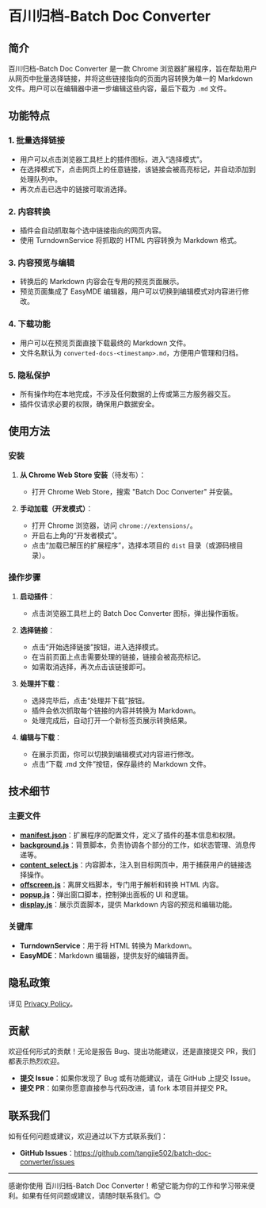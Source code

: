 # 百川归档-Batch Doc Converter

## 简介

百川归档-Batch Doc Converter 是一款 Chrome 浏览器扩展程序，旨在帮助用户从网页中批量选择链接，并将这些链接指向的页面内容转换为单一的 Markdown 文件。用户可以在编辑器中进一步编辑这些内容，最后下载为 `.md` 文件。

## 功能特点

### 1. **批量选择链接**

- 用户可以点击浏览器工具栏上的插件图标，进入“选择模式”。
- 在选择模式下，点击网页上的任意链接，该链接会被高亮标记，并自动添加到处理队列中。
- 再次点击已选中的链接可取消选择。

### 2. **内容转换**

- 插件会自动抓取每个选中链接指向的网页内容。
- 使用 TurndownService 将抓取的 HTML 内容转换为 Markdown 格式。

### 3. **内容预览与编辑**

- 转换后的 Markdown 内容会在专用的预览页面展示。
- 预览页面集成了 EasyMDE 编辑器，用户可以切换到编辑模式对内容进行修改。

### 4. **下载功能**

- 用户可以在预览页面直接下载最终的 Markdown 文件。
- 文件名默认为 `converted-docs-<timestamp>.md`，方便用户管理和归档。

### 5. **隐私保护**

- 所有操作均在本地完成，不涉及任何数据的上传或第三方服务器交互。
- 插件仅请求必要的权限，确保用户数据安全。

## 使用方法

### 安装

1. **从 Chrome Web Store 安装**（待发布）：
   - 打开 Chrome Web Store，搜索 "Batch Doc Converter" 并安装。

2. **手动加载（开发模式）**：
   - 打开 Chrome 浏览器，访问 `chrome://extensions/`。
   - 开启右上角的“开发者模式”。
   - 点击“加载已解压的扩展程序”，选择本项目的 `dist` 目录（或源码根目录）。

### 操作步骤

1. **启动插件**：
   - 点击浏览器工具栏上的 Batch Doc Converter 图标，弹出操作面板。

2. **选择链接**：
   - 点击“开始选择链接”按钮，进入选择模式。
   - 在当前页面上点击需要处理的链接，链接会被高亮标记。
   - 如需取消选择，再次点击该链接即可。

3. **处理并下载**：
   - 选择完毕后，点击“处理并下载”按钮。
   - 插件会依次抓取每个链接的内容并转换为 Markdown。
   - 处理完成后，自动打开一个新标签页展示转换结果。

4. **编辑与下载**：
   - 在展示页面，你可以切换到编辑模式对内容进行修改。
   - 点击“下载 .md 文件”按钮，保存最终的 Markdown 文件。

## 技术细节

### 主要文件

- **[manifest.json](file:///Users/tangjie/jie/batch-doc-converter/manifest.json)**：扩展程序的配置文件，定义了插件的基本信息和权限。
- **[background.js](file:///Users/tangjie/jie/batch-doc-converter/background.js)**：背景脚本，负责协调各个部分的工作，如状态管理、消息传递等。
- **[content_select.js](file:///Users/tangjie/jie/batch-doc-converter/content_select.js)**：内容脚本，注入到目标网页中，用于捕获用户的链接选择操作。
- **[offscreen.js](file:///Users/tangjie/jie/batch-doc-converter/offscreen.js)**：离屏文档脚本，专门用于解析和转换 HTML 内容。
- **[popup.js](file:///Users/tangjie/jie/batch-doc-converter/popup.js)**：弹出窗口脚本，控制弹出面板的 UI 和逻辑。
- **[display.js](file:///Users/tangjie/jie/batch-doc-converter/display.js)**：展示页面脚本，提供 Markdown 内容的预览和编辑功能。

### 关键库

- **TurndownService**：用于将 HTML 转换为 Markdown。
- **EasyMDE**：Markdown 编辑器，提供友好的编辑界面。

## 隐私政策

详见 [Privacy Policy](privacy_policy.md)。

## 贡献

欢迎任何形式的贡献！无论是报告 Bug、提出功能建议，还是直接提交 PR，我们都表示热烈欢迎。

- **提交 Issue**：如果你发现了 Bug 或有功能建议，请在 GitHub 上提交 Issue。
- **提交 PR**：如果你愿意直接参与代码改进，请 fork 本项目并提交 PR。

## 联系我们

如有任何问题或建议，欢迎通过以下方式联系我们：

- **GitHub Issues**：https://github.com/tangjie502/batch-doc-converter/issues

---

感谢你使用 百川归档-Batch Doc Converter！希望它能为你的工作和学习带来便利。如果有任何问题或建议，请随时联系我们。😊